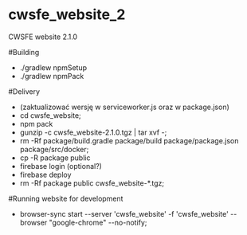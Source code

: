 # cwsfe_website_2
CWSFE website 2.1.0

#Building
* ./gradlew npmSetup
* ./gradlew npmPack

#Delivery
* (zaktualizować wersję w serviceworker.js oraz w package.json)
* cd cwsfe_website;
* npm pack
* gunzip -c cwsfe_website-2.1.0.tgz | tar xvf -;
* rm -Rf package/build.gradle package/build package/package.json package/src/docker;
* cp -R package public
* firebase login (optional?)
* firebase deploy
* rm -Rf package public cwsfe_website-*.tgz;

#Running website for development
* browser-sync start --server 'cwsfe_website' -f 'cwsfe_website' --browser "google-chrome" --no-notify;
